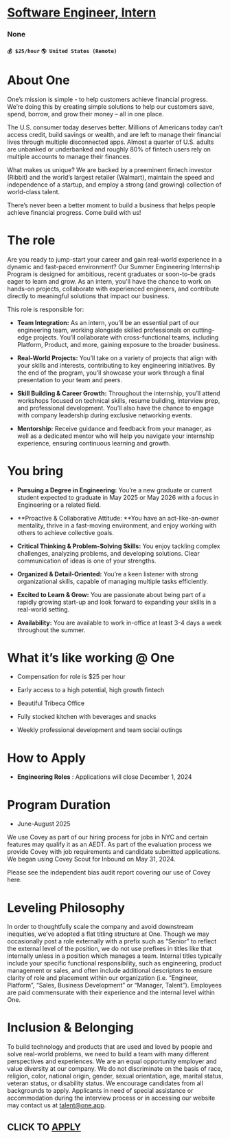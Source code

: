 # [Software Engineer, Intern](https://www.remotewlb.com/apply/software-engineer-intern-134518)  
### None  
#### `💰 $25/hour` `🌎 United States (Remote)`  

# About One

One’s mission is simple - to help customers achieve financial progress. We’re doing this by creating simple solutions to help our customers save, spend, borrow, and grow their money – all in one place.

The U.S. consumer today deserves better. Millions of Americans today can’t access credit, build savings or wealth, and are left to manage their financial lives through multiple disconnected apps. Almost a quarter of U.S. adults are unbanked or underbanked and roughly 80% of fintech users rely on multiple accounts to manage their finances.

What makes us unique? We are backed by a preeminent fintech investor (Ribbit) and the world’s largest retailer (Walmart), maintain the speed and independence of a startup, and employ a strong (and growing) collection of world-class talent.

There’s never been a better moment to build a business that helps people achieve financial progress. Come build with us!

# The role

Are you ready to jump-start your career and gain real-world experience in a dynamic and fast-paced environment? Our Summer Engineering Internship Program is designed for ambitious, recent graduates or soon-to-be grads eager to learn and grow. As an intern, you'll have the chance to work on hands-on projects, collaborate with experienced engineers, and contribute directly to meaningful solutions that impact our business.

This role is responsible for:

  * **Team Integration:** As an intern, you’ll be an essential part of our engineering team, working alongside skilled professionals on cutting-edge projects. You’ll collaborate with cross-functional teams, including Platform, Product, and more, gaining exposure to the broader business.

  *  **Real-World Projects:** You’ll take on a variety of projects that align with your skills and interests, contributing to key engineering initiatives. By the end of the program, you’ll showcase your work through a final presentation to your team and peers.

  *  **Skill Building & Career Growth:** Throughout the internship, you’ll attend workshops focused on technical skills, resume building, interview prep, and professional development. You’ll also have the chance to engage with company leadership during exclusive networking events.

  *  **Mentorship:** Receive guidance and feedback from your manager, as well as a dedicated mentor who will help you navigate your internship experience, ensuring continuous learning and growth.

# You bring

  *  **Pursuing a Degree in Engineering:** You’re a new graduate or current student expected to graduate in May 2025 or May 2026 with a focus in Engineering or a related field.

  *  **Proactive & Collaborative Attitude: **You have an act-like-an-owner mentality, thrive in a fast-moving environment, and enjoy working with others to achieve collective goals.

  *  **Critical Thinking & Problem-Solving Skills:** You enjoy tackling complex challenges, analyzing problems, and developing solutions. Clear communication of ideas is one of your strengths.

  *  **Organized & Detail-Oriented:** You’re a keen listener with strong organizational skills, capable of managing multiple tasks efficiently.

  *  **Excited to Learn & Grow:** You are passionate about being part of a rapidly growing start-up and look forward to expanding your skills in a real-world setting.

  *  **Availability:** You are available to work in-office at least 3-4 days a week throughout the summer.

# What it’s like working @ One

  * Compensation for role is $25 per hour

  * Early access to a high potential, high growth fintech

  * Beautiful Tribeca Office

  * Fully stocked kitchen with beverages and snacks

  * Weekly professional development and team social outings

# How to Apply

  *  **Engineering Roles** : Applications will close December 1, 2024 

# Program Duration

  * June-August 2025

  

We use Covey as part of our hiring process for jobs in NYC and certain features may qualify it as an AEDT. As part of the evaluation process we provide Covey with job requirements and candidate submitted applications. We began using Covey Scout for Inbound on May 31, 2024.

Please see the independent bias audit report covering our use of Covey here.

# Leveling Philosophy

In order to thoughtfully scale the company and avoid downstream inequities, we’ve adopted a flat titling structure at One. Though we may occasionally post a role externally with a prefix such as “Senior” to reflect the external level of the position, we do not use prefixes in titles like that internally unless in a position which manages a team. Internal titles typically include your specific functional responsibility, such as engineering, product management or sales, and often include additional descriptors to ensure clarity of role and placement within our organization (i.e. “Engineer, Platform”, “Sales, Business Development” or “Manager, Talent”). Employees are paid commensurate with their experience and the internal level within One.

# Inclusion & Belonging

To build technology and products that are used and loved by people and solve real-world problems, we need to build a team with many different perspectives and experiences. We are an equal opportunity employer and value diversity at our company. We do not discriminate on the basis of race, religion, color, national origin, gender, sexual orientation, age, marital status, veteran status, or disability status. We encourage candidates from all backgrounds to apply. Applicants in need of special assistance or accommodation during the interview process or in accessing our website may contact us at talent@one.app.

  
## CLICK TO [APPLY](https://www.remotewlb.com/apply/software-engineer-intern-134518)

